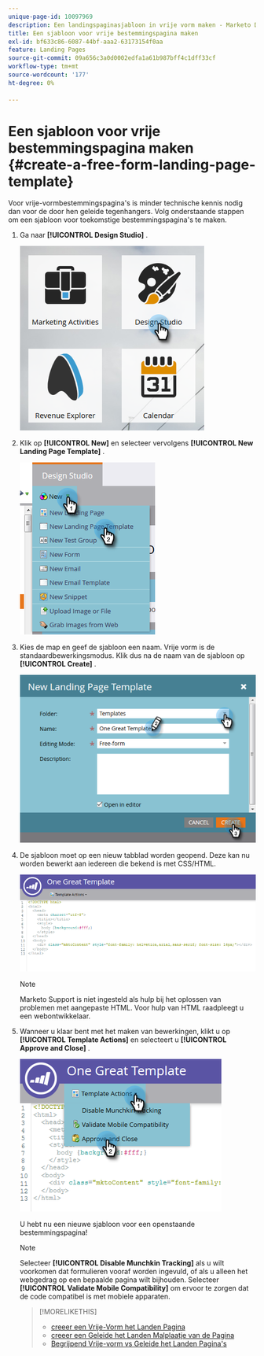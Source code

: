 ```yaml
---
unique-page-id: 10097969
description: Een landingspaginasjabloon in vrije vorm maken - Marketo Docs - Productdocumentatie
title: Een sjabloon voor vrije bestemmingspagina maken
exl-id: bf633c86-6087-44bf-aaa2-63173154f0aa
feature: Landing Pages
source-git-commit: 09a656c3a0d0002edfa1a61b987bff4c1dff33cf
workflow-type: tm+mt
source-wordcount: '177'
ht-degree: 0%

---
```


# Een sjabloon voor vrije bestemmingspagina maken {#create-a-free-form-landing-page-template}

Voor vrije-vormbestemmingspagina&#39;s is minder technische kennis nodig dan voor de door hen geleide tegenhangers. Volg onderstaande stappen om een sjabloon voor toekomstige bestemmingspagina&#39;s te maken.

1. Ga naar **[!UICONTROL Design Studio]** .

   ![](assets/one.png)

1. Klik op **[!UICONTROL New]** en selecteer vervolgens **[!UICONTROL New Landing Page Template]** .

   ![](assets/two.png)

1. Kies de map en geef de sjabloon een naam. Vrije vorm is de standaardbewerkingsmodus. Klik dus na de naam van de sjabloon op **[!UICONTROL Create]** .

   ![](assets/three.png)

1. De sjabloon moet op een nieuw tabblad worden geopend. Deze kan nu worden bewerkt aan iedereen die bekend is met CSS/HTML.

   ![](assets/four.png)

   >[!NOTE]
   >
   >Marketo Support is niet ingesteld als hulp bij het oplossen van problemen met aangepaste HTML. Voor hulp van HTML raadpleegt u een webontwikkelaar.

1. Wanneer u klaar bent met het maken van bewerkingen, klikt u op **[!UICONTROL Template Actions]** en selecteert u **[!UICONTROL Approve and Close]** .

   ![](assets/five.png)

   U hebt nu een nieuwe sjabloon voor een openstaande bestemmingspagina!

   >[!NOTE]
   >
   >Selecteer **[!UICONTROL Disable Munchkin Tracking]** als u wilt voorkomen dat formulieren vooraf worden ingevuld, of als u alleen het webgedrag op een bepaalde pagina wilt bijhouden.
   >Selecteer **[!UICONTROL Validate Mobile Compatibility]** om ervoor te zorgen dat de code compatibel is met mobiele apparaten.

   >[!MORELIKETHIS]
   >
   >* [ creeer een Vrije-Vorm het Landen Pagina ](/help/marketo/product-docs/demand-generation/landing-pages/free-form-landing-pages/create-a-free-form-landing-page.md)
   >* [ creeer een Geleide het Landen Malplaatje van de Pagina ](/help/marketo/product-docs/demand-generation/landing-pages/landing-page-templates/create-a-guided-landing-page-template.md)
   >* [ Begrijpend Vrije-vorm vs Geleide het Landen Pagina&#39;s ](/help/marketo/product-docs/demand-generation/landing-pages/understanding-landing-pages/understanding-free-form-vs-guided-landing-pages.md)

